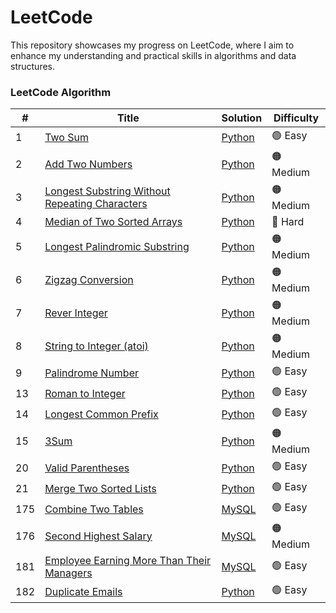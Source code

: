 LeetCode
========
This repository showcases my progress on LeetCode, where I aim to enhance my understanding and practical skills in algorithms and data structures. 

### LeetCode Algorithm

| # | Title | Solution | Difficulty |
|---| ----- | -------- | ---------- |
|1|[Two Sum](https://leetcode.com/problems/two-sum/description/)|[Python](https://github.com/benson8902/leetcode/blob/main/Code/0001_two_sum.py)|🟢 Easy|
|2|[Add Two Numbers](https://leetcode.com/problems/add-two-numbers/description/)|[Python](https://github.com/benson8902/leetcode/blob/main/Code/0002_add_two_numbers.py)|🟠 Medium|
|3|[Longest Substring Without Repeating Characters](https://leetcode.com/problems/longest-substring-without-repeating-characters/)|[Python](https://github.com/benson8902/leetcode/blob/main/Code/0003_longest_substring_without_repeating_characters.py)|🟠 Medium|
|4|[Median of Two Sorted Arrays](https://leetcode.com/problems/median-of-two-sorted-arrays/description/)|[Python](https://github.com/benson8902/leetcode/blob/main/Code/0004_median_of_two_sorted_arrays.py)|🔴 Hard|
|5|[Longest Palindromic Substring](https://leetcode.com/problems/longest-palindromic-substring/description/)|[Python](https://github.com/benson8902/leetcode/blob/main/Code/0005_Longest_Palindromic_Substring.py)|🟠 Medium|
|6|[Zigzag Conversion](https://leetcode.com/problems/zigzag-conversion/description/)|[Python](https://github.com/benson8902/leetcode/blob/main/Code/0006_Zigzag_Conversion.py)|🟠 Medium|
|7|[Rever Integer](https://leetcode.com/problems/reverse-integer/description/)|[Python](https://github.com/benson8902/leetcode/blob/main/Code/0007_Reverse_Integer.py)|🟠 Medium|
|8|[String to Integer (atoi)](https://leetcode.com/problems/string-to-integer-atoi/description/)|[Python](https://github.com/benson8902/leetcode/blob/main/Code/0008_String_to_Integer_(atoi).py)|🟠 Medium|
|9|[Palindrome Number](https://leetcode.com/problems/palindrome-number/description/)|[Python](https://github.com/benson8902/leetcode/blob/main/Code/0009_Palindrome_Number.py)|🟢 Easy|
|13|[Roman to Integer](https://leetcode.com/problems/roman-to-integer/description/)|[Python](https://github.com/benson8902/leetcode/blob/main/Code/0013_Roman_to_Integer.py)|🟢 Easy|
|14|[Longest Common Prefix](https://leetcode.com/problems/longest-common-prefix/description/)|[Python](https://github.com/benson8902/leetcode/blob/main/Code/0014_Longest_common_prefix.py)|🟢 Easy|
|15|[3Sum](https://leetcode.com/problems/3sum/description/)|[Python](https://github.com/benson8902/leetcode/blob/main/Code/0015_3Sum.py)|🟠 Medium|
|20|[Valid Parentheses](https://leetcode.com/problems/valid-parentheses/description/)|[Python](https://github.com/benson8902/leetcode/blob/main/Code/0020_Valid_Parentheses.py)|🟢 Easy|
|21|[Merge Two Sorted Lists](https://leetcode.com/problems/merge-two-sorted-lists/description/)|[Python](https://github.com/benson8902/leetcode/blob/main/Code/0021_Merge_Two_Sorted_Lists.py)|🟢 Easy|
|175|[Combine Two Tables](https://leetcode.com/problems/combine-two-tables/description/)|[MySQL](https://github.com/benson8902/leetcode/blob/main/Code/0175_Combine_Two_Tables.sql)|🟢 Easy|
|176|[Second Highest Salary](https://leetcode.com/problems/second-highest-salary/description/)|[MySQL](https://github.com/benson8902/leetcode/blob/main/Code/0176_Second_Highest_Salary.sql)|🟠 Medium|
|181|[Employee Earning More Than Their Managers](https://leetcode.com/problems/employees-earning-more-than-their-managers/description/)|[MySQL](https://github.com/benson8902/leetcode/blob/main/Code/0181_Employee_Earning_More_Than_Their_Managers.py)|🟢 Easy|
|182|[Duplicate Emails](https://leetcode.com/problems/duplicate-emails/description/)|[Python](https://github.com/benson8902/leetcode/blob/main/Code/0182_Duplicate_Emails.sql)|🟢 Easy|
